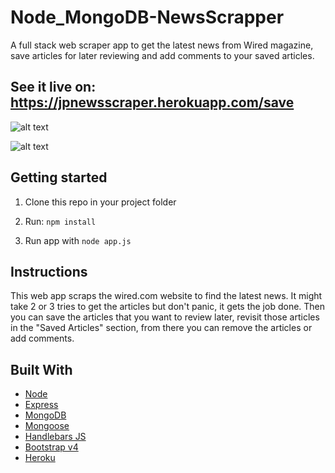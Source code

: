 # Node_MongoDB-NewsScrapper
A full stack web scraper app to get the latest news from Wired magazine, save articles for later reviewing and add comments to your saved articles.

## See it live on: https://jpnewsscraper.herokuapp.com/save

![alt text][screenshot]

[screenshot]: https://github.com/jpdevspace/Node_MongoDB-NewsScrapper/blob/master/public/assets/imgs/screenshot.png "Screenshot of homepage app"

![alt text][screenshot2]

[screenshot2]: https://github.com/jpdevspace/Node_MongoDB-NewsScrapper/blob/master/public/assets/imgs/screenshot2.png "Screenshot of wprking app"



## Getting started

1. Clone this repo in your project folder 

2. Run: `npm install`

3. Run app with `node app.js` 

## Instructions
This web app scraps the wired.com website to find the latest news. It might take 2 or 3 tries to get the articles but don't panic, it gets the job done. Then you can save the articles that you want to review later, revisit those articles in the "Saved Articles" section, from there you can remove the articles or add comments.

## Built With

* [Node](https://nodejs.org/en/)
* [Express](https://www.expressjs.com)
* [MongoDB](https://www.mongodb.com/) 
* [Mongoose](http://www.mongoosejs.com/) 
* [Handlebars JS](http://www.handlebarsjs.com/) 
* [Bootstrap v4](https://www.getbootstrap.com)
* [Heroku](https://www.heroku.com)
